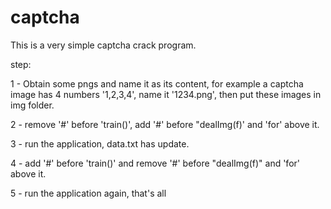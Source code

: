 # captcha
This is a very simple captcha crack program.


step:

1 - Obtain some pngs and name it as its content, for example a captcha image has 4 numbers '1,2,3,4', name it '1234.png', then put these images in img folder.

2 - remove '#' before 'train()', add '#' before "dealImg(f)' and 'for' above it.

3 - run the application, data.txt has update.

4 - add '#' before 'train()' and remove '#' before "dealImg(f)" and 'for' above it.

5 - run the application again, that's all


